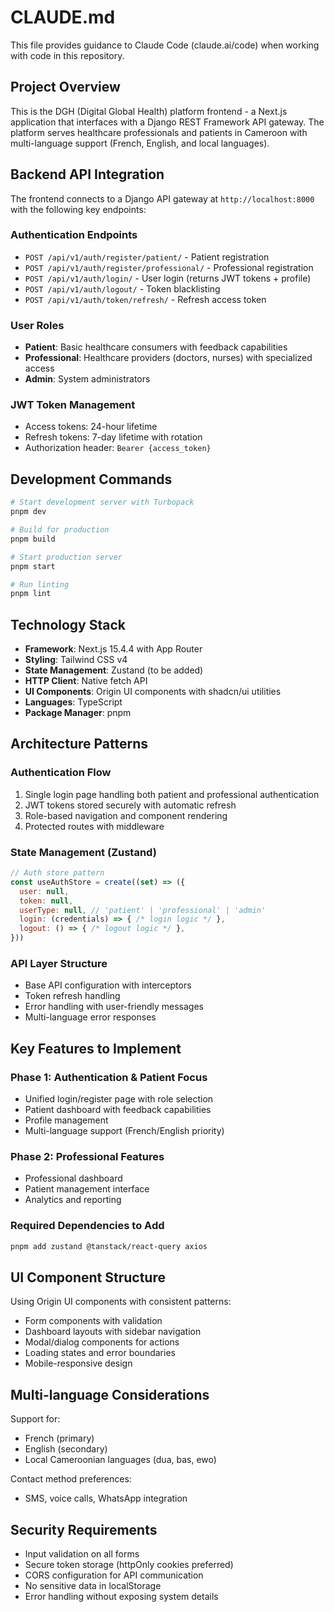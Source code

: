 # CLAUDE.md

This file provides guidance to Claude Code (claude.ai/code) when working with code in this repository.

## Project Overview

This is the DGH (Digital Global Health) platform frontend - a Next.js application that interfaces with a Django REST Framework API gateway. The platform serves healthcare professionals and patients in Cameroon with multi-language support (French, English, and local languages).

## Backend API Integration

The frontend connects to a Django API gateway at `http://localhost:8000` with the following key endpoints:

### Authentication Endpoints
- `POST /api/v1/auth/register/patient/` - Patient registration
- `POST /api/v1/auth/register/professional/` - Professional registration  
- `POST /api/v1/auth/login/` - User login (returns JWT tokens + profile)
- `POST /api/v1/auth/logout/` - Token blacklisting
- `POST /api/v1/auth/token/refresh/` - Refresh access token

### User Roles
- **Patient**: Basic healthcare consumers with feedback capabilities
- **Professional**: Healthcare providers (doctors, nurses) with specialized access
- **Admin**: System administrators

### JWT Token Management
- Access tokens: 24-hour lifetime
- Refresh tokens: 7-day lifetime with rotation
- Authorization header: `Bearer {access_token}`

## Development Commands

```bash
# Start development server with Turbopack
pnpm dev

# Build for production
pnpm build

# Start production server
pnpm start

# Run linting
pnpm lint
```

## Technology Stack

- **Framework**: Next.js 15.4.4 with App Router
- **Styling**: Tailwind CSS v4
- **State Management**: Zustand (to be added)
- **HTTP Client**: Native fetch API
- **UI Components**: Origin UI components with shadcn/ui utilities
- **Languages**: TypeScript
- **Package Manager**: pnpm

## Architecture Patterns

### Authentication Flow
1. Single login page handling both patient and professional authentication
2. JWT tokens stored securely with automatic refresh
3. Role-based navigation and component rendering
4. Protected routes with middleware

### State Management (Zustand)
```javascript
// Auth store pattern
const useAuthStore = create((set) => ({
  user: null,
  token: null,
  userType: null, // 'patient' | 'professional' | 'admin'
  login: (credentials) => { /* login logic */ },
  logout: () => { /* logout logic */ },
}))
```

### API Layer Structure
- Base API configuration with interceptors
- Token refresh handling
- Error handling with user-friendly messages
- Multi-language error responses

## Key Features to Implement

### Phase 1: Authentication & Patient Focus
- Unified login/register page with role selection
- Patient dashboard with feedback capabilities
- Profile management
- Multi-language support (French/English priority)

### Phase 2: Professional Features
- Professional dashboard
- Patient management interface
- Analytics and reporting

### Required Dependencies to Add
```bash
pnpm add zustand @tanstack/react-query axios
```

## UI Component Structure

Using Origin UI components with consistent patterns:
- Form components with validation
- Dashboard layouts with sidebar navigation
- Modal/dialog components for actions
- Loading states and error boundaries
- Mobile-responsive design

## Multi-language Considerations

Support for:
- French (primary)
- English (secondary)  
- Local Cameroonian languages (dua, bas, ewo)

Contact method preferences:
- SMS, voice calls, WhatsApp integration

## Security Requirements

- Input validation on all forms
- Secure token storage (httpOnly cookies preferred)
- CORS configuration for API communication
- No sensitive data in localStorage
- Error handling without exposing system details